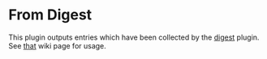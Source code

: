 # From Digest
This plugin outputs entries which have been collected by the [digest](/Plugins/digest) plugin. See [that](/Plugins/digest) wiki page for usage.